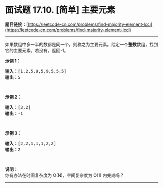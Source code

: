 # 面试题 17.10. [简单] 主要元素

**题目链接：**[https://leetcode-cn.com/problems/find-majority-element-lcci](https://leetcode-cn.com/problems/find-majority-element-lcci)

---

<div class="content__1Y2H">
 <div class="notranslate">
  <p>如果数组中多一半的数都是同一个，则称之为主要元素。给定一个<strong>整数</strong>数组，找到它的主要元素。若没有，返回-1。</p> 
  <p><strong>示例 1：</strong></p> 
  <pre class="language-text"><strong>输入：</strong>[1,2,5,9,5,9,5,5,5]
<strong>输出：</strong>5</pre> 
  <p>&nbsp;</p> 
  <p><strong>示例 2：</strong></p> 
  <pre class="language-text"><strong>输入：</strong>[3,2]
<strong>输出：</strong>-1</pre> 
  <p>&nbsp;</p> 
  <p><strong>示例 3：</strong></p> 
  <pre class="language-text"><strong>输入：</strong>[2,2,1,1,1,2,2]
<strong>输出：</strong>2</pre> 
  <p>&nbsp;</p> 
  <p><strong>说明：</strong><br> 你有办法在时间复杂度为 O(N)，空间复杂度为 O(1) 内完成吗？</p> 
 </div>
</div>

---

```

```